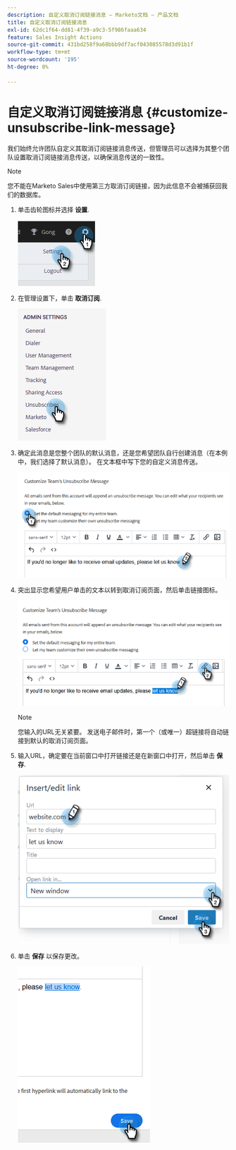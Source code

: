 ```yaml
---
description: 自定义取消订阅链接消息 — Marketo文档 — 产品文档
title: 自定义取消订阅链接消息
exl-id: 62dc1f64-dd81-4f39-a9c3-5f986faaa634
feature: Sales Insight Actions
source-git-commit: 431bd258f9a68bbb9df7acf043085578d3d91b1f
workflow-type: tm+mt
source-wordcount: '195'
ht-degree: 0%

---
```


# 自定义取消订阅链接消息 {#customize-unsubscribe-link-message}

我们始终允许团队自定义其取消订阅链接消息传送，但管理员可以选择为其整个团队设置取消订阅链接消息传送，以确保消息传送的一致性。

>[!NOTE]
>
>您不能在Marketo Sales中使用第三方取消订阅链接，因为此信息不会被捕获回我们的数据库。

1. 单击齿轮图标并选择 **设置**.

   ![](assets/customize-unsubscribe-link-message-1.png)

1. 在管理设置下，单击 **取消订阅**.

   ![](assets/customize-unsubscribe-link-message-2.png)

1. 确定此消息是您整个团队的默认消息，还是您希望团队自行创建消息（在本例中，我们选择了默认消息）。 在文本框中写下您的自定义消息传送。

   ![](assets/customize-unsubscribe-link-message-3.png)

1. 突出显示您希望用户单击的文本以转到取消订阅页面，然后单击链接图标。

   ![](assets/customize-unsubscribe-link-message-4.png)

   >[!NOTE]
   >
   >您输入的URL无关紧要。 发送电子邮件时，第一个（或唯一）超链接将自动链接到默认的取消订阅页面。

1. 输入URL，确定要在当前窗口中打开链接还是在新窗口中打开，然后单击 **保存**.

   ![](assets/customize-unsubscribe-link-message-5.png)

1. 单击 **保存** 以保存更改。

   ![](assets/customize-unsubscribe-link-message-6.png)
